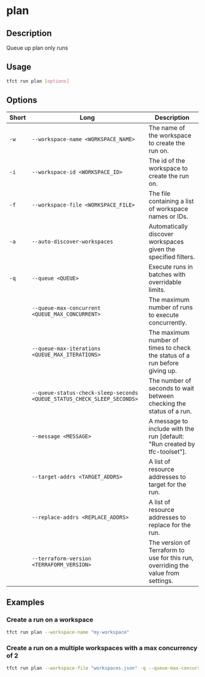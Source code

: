 # plan

## Description

Queue up plan only runs

## Usage

```bash
tfct run plan [options]
```

## Options

| Short | Long                                                                    | Description                                                                                                                      |
|-------|-------------------------------------------------------------------------|----------------------------------------------------------------------------------------------------------------------------------|
| `-w`  | `--workspace-name <WORKSPACE_NAME>`                                     | The name of the workspace to create the run on.                                                                                  |
| `-i`  | `--workspace-id <WORKSPACE_ID>`                                         | The id of the workspace to create the run on.                                                                                    |
| `-f`  | `--workspace-file <WORKSPACE_FILE>`                                     | The file containing a list of workspace names or IDs.                                                                            |
| `-a`  | `--auto-discover-workspaces`                                            | Automatically discover workspaces given the specified filters.                                                                   |
| `-q`  | `--queue <QUEUE>`                                                       | Execute runs in batches with overridable limits.                                                                                 |
|       | `--queue-max-concurrent <QUEUE_MAX_CONCURRENT>`                         | The maximum number of runs to execute concurrently.                                                                              |
|       | `--queue-max-iterations <QUEUE_MAX_ITERATIONS>`                         | The maximum number of times to check the status of a run before giving up.                                                       |
|       | `--queue-status-check-sleep-seconds <QUEUE_STATUS_CHECK_SLEEP_SECONDS>` | The number of seconds to wait between checking the status of a run.                                                              |
|       | `--message <MESSAGE>`                                                   | A message to include with the run [default: "Run created by tfc-toolset"].                                                       |
|       | `--target-addrs <TARGET_ADDRS>`                                         | A list of resource addresses to target for the run.                                                                              |
|       | `--replace-addrs <REPLACE_ADDRS>`                                       | A list of resource addresses to replace for the run.                                                                             |
|       | `--terraform-version <TERRAFORM_VERSION>`                               | The version of Terraform to use for this run, overriding the value from settings.                                                |

## Examples

### Create a run on a workspace

```bash
tfct run plan --workspace-name "my-workspace"
```

### Create a run on a multiple workspaces with a max concurrency of 2

```bash
tfct run plan --workspace-file "workspaces.json" -q --queue-max-concurrent 2
```